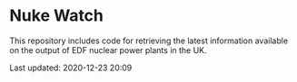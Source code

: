 # Nuke Watch

This repository includes code for retrieving the latest information available on the output of EDF nuclear power plants in the UK.

Last updated: 2020-12-23 20:09